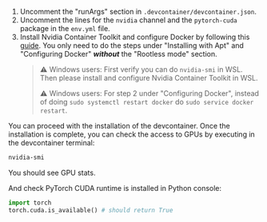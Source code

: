 1. Uncomment the "runArgs" section in `.devcontainer/devcontainer.json`.
2. Uncomment the lines for the `nvidia` channel and the `pytorch-cuda` package in the `env.yml` file.
3. Install Nvidia Container Toolkit and configure Docker by following this [guide](https://docs.nvidia.com/datacenter/cloud-native/container-toolkit/latest/install-guide.html). You only need to do the steps under "Installing with Apt" and "Configuring Docker" ***without*** the "Rootless mode" section.
    > ⚠️ Windows users: First verify you can do `nvidia-smi` in WSL. Then please install and configure Nvidia Container Toolkit in WSL.
    >
    > ⚠️ Windows users: For step 2 under "Configuring Docker", instead of doing `sudo systemctl restart docker` do `sudo service docker restart`.

You can proceed with the installation of the devcontainer. Once the installation is complete, you can check the access to GPUs by executing in the devcontainer terminal:
```bash
nvidia-smi
```
You should see GPU stats.

And check PyTorch CUDA runtime is installed in Python console:
```python
import torch
torch.cuda.is_available() # should return True
```
